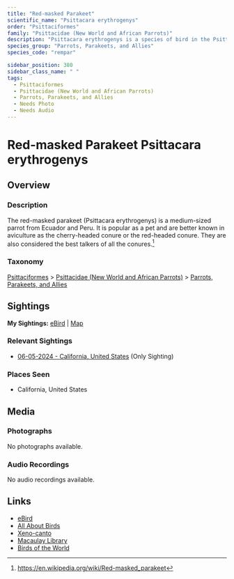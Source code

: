 ```yaml
---
title: "Red-masked Parakeet"
scientific_name: "Psittacara erythrogenys"
order: "Psittaciformes"
family: "Psittacidae (New World and African Parrots)"
description: "Psittacara erythrogenys is a species of bird in the Psittacidae (New World and African Parrots) family. It has been observed 1 times."
species_group: "Parrots, Parakeets, and Allies"
species_code: "rempar"

sidebar_position: 380
sidebar_class_name: " "
tags: 
  - Psittaciformes
  - Psittacidae (New World and African Parrots)
  - Parrots, Parakeets, and Allies
  - Needs Photo
  - Needs Audio
---
```


# Red-masked Parakeet <span className='sci_name'>Psittacara erythrogenys</span>

## Overview

### Description
The red-masked parakeet (Psittacara erythrogenys) is a medium-sized parrot from Ecuador and Peru. It is popular as a pet and are better known in aviculture as the cherry-headed conure or the red-headed conure. They are also considered the best talkers of all the conures.[^1]

[^1]: https://en.wikipedia.org/wiki/Red-masked_parakeet

### Taxonomy
[Psittaciformes](/tags/psittaciformes) > [Psittacidae (New World and African Parrots)](/tags/psittacidae-new-world-and-african-parrots) > [Parrots, Parakeets, and Allies](/tags/parrots-parakeets-and-allies)


## Sightings

**My Sightings:** [eBird](https://ebird.org/lifelist?r=world&time=life&spp=rempar) | [Map](/map?species_code=rempar)

### Relevant Sightings

* [06-05-2024 - California, United States](https://ebird.org/checklist/S179653911) (Only Sighting)

### Places Seen

* California, United States



## Media
### Photographs
No photographs available.

### Audio Recordings
No audio recordings available.

## Links
* [eBird](https://ebird.org/species/rempar) 
* [All About Birds](https://www.allaboutbirds.org/guide/rempar) 
* [Xeno-canto](https://www.xeno-canto.org/species/psittacara-erythrogenys) 
* [Macaulay Library](https://search.macaulaylibrary.org/catalog?taxonCode=rempar&sort=rating_rank_desc)
* [Birds of the World](https://birdsoftheworld.org/bow/species/rempar)
